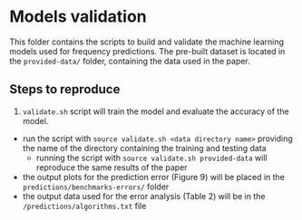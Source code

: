 # Models validation
This folder contains the scripts to build and validate the machine learning models used for frequency predictions.
The pre-built dataset is located in the `provided-data/` folder, containing the data used in the paper.

## Steps to reproduce
1. `validate.sh` script will train the model and evaluate the accuracy of the model.
  - run the script with `source validate.sh <data directory name>` providing the name of the directory containing the training and testing data
    - running the script with `source validate.sh provided-data` will reproduce the same results of the paper 
  - the output plots for the prediction error (Figure 9) will be placed in the `predictions/benchmarks-errors/` folder
  - the output data used for the error analysis (Table 2) will be in the `/predictions/algorithms.txt` file
